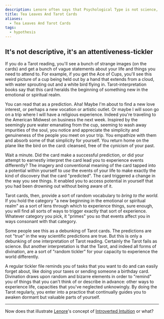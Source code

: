 ```yaml
---
description: Lenore often says that Psychological Type is not science, it's just "tea leaves and Tarot cards". That includes her own stuff. What does she mean by that?
title: Tea Leaves And Tarot Cards
aliases:
  - Tea Leaves And Tarot Cards
tags:
  - hypothesis
---
```


## It's not descriptive, it's an attentiveness-tickler

If you do a Tarot reading, you'll see a bunch of strange images (on the cards) and get a bunch of vague statements about your life and things you need to attend to. For example, if you get the Ace of Cups, you'll see this weird picture of a cup being held out by a hand that extends from a cloud, with water sprouting out and a white bird flying in. Tarot-interpretation books say that this card heralds the beginning of something new in the emotional or spiritual realm.

You can read that as a prediction. Aha! Maybe I'm about to find a new love interest, or perhaps a new vocation or artistic outlet. Or maybe I will soon go on a trip where I will have a religious experience. Indeed you're traveling to the American Midwest on business the next week. Inspired by the seemingly pure water emanating from the cup, seeming to wash away impurities of the soul, you notice and appreciate the simplicity and genuineness of the people you meet on your trip. You empathize with them and absorb some of that simplicity for yourself. You return home on the plane like the bird on the card: cleansed, free of the cynicism of your past.

Wait a minute. Did the card make a successful prediction, or did your attempt to earnestly interpret the card lead you to experience events differently? The imagery and conventional meaning of the card tapped into a potential within yourself to _use_ the events of your life to make exactly the kind of discovery that the card "predicted". The card triggered a change in the way you see things. It enabled you to access potential in yourself that you had been drowning out without being aware of it.

Tarot cards, then, provide a sort of random vocabulary to _bring to the world._ If you hold the category "a new beginning in the emotional or spiritual realm" as a sort of lens through which to experience things, sure enough, you will find all sorts of ways to trigger exactly that sort of experience. Whatever category you pick, it "primes" you so that events affect you in ways consonant with that category.

Some people see this as a debunking of Tarot cards. The predictions are not "true" in the way scientific predictions are true. But this is only a debunking of one interpretation of Tarot reading. Certainly the Tarot fails as science. But another interpretation is that the Tarot, and indeed all forms of divination, are a sort of "random tickler" for your capacity to experience the world differently.

A regular tickler file reminds you of tasks that you want to do and can easily forget about, like doing your taxes or sending someone a birthday card. Divination draws upon random and bizarre elements in order to "remind" you of things that you can't think of or describe in advance: other ways to experience life, capacities that you've neglected unknowingly. By doing the Tarot regularly, you enter into a practice that continually guides you to awaken dormant but valuable parts of yourself.

---

Now does that illustrate [Lenore](/wiki/people-and-systems/lenore-thomson)'s concept of [Introverted Intuition](/wiki/function-attitude/attitudes/introverted-intuition) or what?
